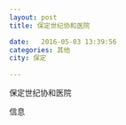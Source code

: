 ```yaml
--- 
layout: post 
title: 保定世纪协和医院

date:   2016-05-03 13:39:56 
categories: 其他  
city: 保定
  
--- 
```

   
保定世纪协和医院

信息

